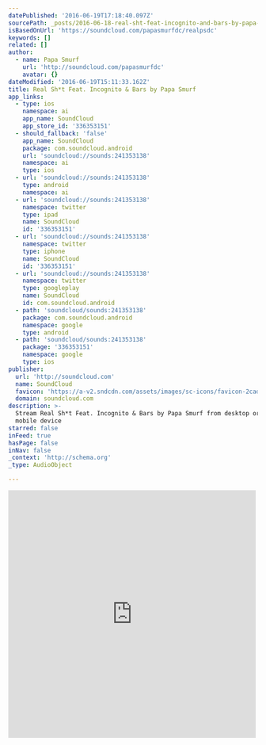 ```yaml
---
datePublished: '2016-06-19T17:18:40.097Z'
sourcePath: _posts/2016-06-18-real-sht-feat-incognito-and-bars-by-papa-smurf.md
isBasedOnUrl: 'https://soundcloud.com/papasmurfdc/realpsdc'
keywords: []
related: []
author:
  - name: Papa Smurf
    url: 'http://soundcloud.com/papasmurfdc'
    avatar: {}
dateModified: '2016-06-19T15:11:33.162Z'
title: Real Sh*t Feat. Incognito & Bars by Papa Smurf
app_links:
  - type: ios
    namespace: ai
    app_name: SoundCloud
    app_store_id: '336353151'
  - should_fallback: 'false'
    app_name: SoundCloud
    package: com.soundcloud.android
    url: 'soundcloud://sounds:241353138'
    namespace: ai
    type: ios
  - url: 'soundcloud://sounds:241353138'
    type: android
    namespace: ai
  - url: 'soundcloud://sounds:241353138'
    namespace: twitter
    type: ipad
    name: SoundCloud
    id: '336353151'
  - url: 'soundcloud://sounds:241353138'
    namespace: twitter
    type: iphone
    name: SoundCloud
    id: '336353151'
  - url: 'soundcloud://sounds:241353138'
    namespace: twitter
    type: googleplay
    name: SoundCloud
    id: com.soundcloud.android
  - path: 'soundcloud/sounds:241353138'
    package: com.soundcloud.android
    namespace: google
    type: android
  - path: 'soundcloud/sounds:241353138'
    package: '336353151'
    namespace: google
    type: ios
publisher:
  url: 'http://soundcloud.com'
  name: SoundCloud
  favicon: 'https://a-v2.sndcdn.com/assets/images/sc-icons/favicon-2cadd14b.ico'
  domain: soundcloud.com
description: >-
  Stream Real Sh*t Feat. Incognito & Bars by Papa Smurf from desktop or your
  mobile device
starred: false
inFeed: true
hasPage: false
inNav: false
_context: 'http://schema.org'
_type: AudioObject

---
```

<iframe src="https://cdn.embedly.com/widgets/media.html?src=https%3A%2F%2Fw.soundcloud.com%2Fplayer%2F%3Fvisual%3Dtrue%26url%3Dhttp%253A%252F%252Fapi.soundcloud.com%252Ftracks%252F241353138%26show_artwork%3Dtrue&amp;url=https%3A%2F%2Fsoundcloud.com%2Fpapasmurfdc%2Frealpsdc&amp;image=http%3A%2F%2Fi1.sndcdn.com%2Fartworks-000142660285-t460sj-t500x500.jpg&amp;key=b7d04c9b404c499eba89ee7072e1c4f7&amp;type=text%2Fhtml&amp;schema=soundcloud" width="500" height="500" scrolling="no" frameborder="0" allowfullscreen="" style=""></iframe>